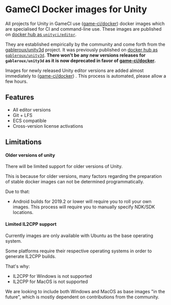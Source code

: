 # GameCI Docker images for Unity

All projects for Unity in GameCI use
([game-ci/docker](https://github.com/game-ci/docker/))
docker images which are specialised for CI and command-line use. These images are published on
[docker hub as `unityci/editor`](https://hub.docker.com/r/unityci/editor/tags?page=1&ordering=last_updated).

They are established empirically by the community and come forth from the
[gableroux/unity3d](https://gitlab.com/gableroux/unity3d/)
project. It was previously published on
[docker hub as `gableroux/unity3d`](https://hub.docker.com/r/gableroux/unity3d/).
**There won't be any new versions releases for `gableroux/unity3d` as it is now deprecated in favor of 
[game-ci/docker](https://github.com/game-ci/docker/).**

Images for newly released Unity editor versions are added almost immediately to 
([game-ci/docker](https://github.com/game-ci/docker/))
. This process is automated, please allow a few hours.

## Features

- All editor versions
- Git + LFS
- ECS compatible
- Cross-version license activations

## Limitations

#### Older versions of unity

There will be limited support for older versions of Unity.

This is because for older versions, many factors regarding the preparation of stable docker images can not be determined programmatically.

Due to that:

- Android builds for 2019.2 or lower will require you to roll your own images. This process will require you to manually specify NDK/SDK locations.

#### Limited IL2CPP support

Currently images are only available with Ubuntu as the base operating system.

Some platforms require their respective operating systems in order to generate IL2CPP builds.

That's why:

- IL2CPP for Windows is not supported
- IL2CPP for MacOS is not supported

We are looking to include both Windows and MacOS as base images "in the future", which is mostly dependent on contributions from the community.
